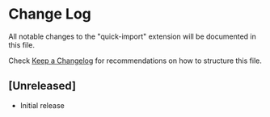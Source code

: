 # Change Log

All notable changes to the "quick-import" extension will be documented in this file.

Check [Keep a Changelog](http://keepachangelog.com/) for recommendations on how to structure this file.

## [Unreleased]

- Initial release